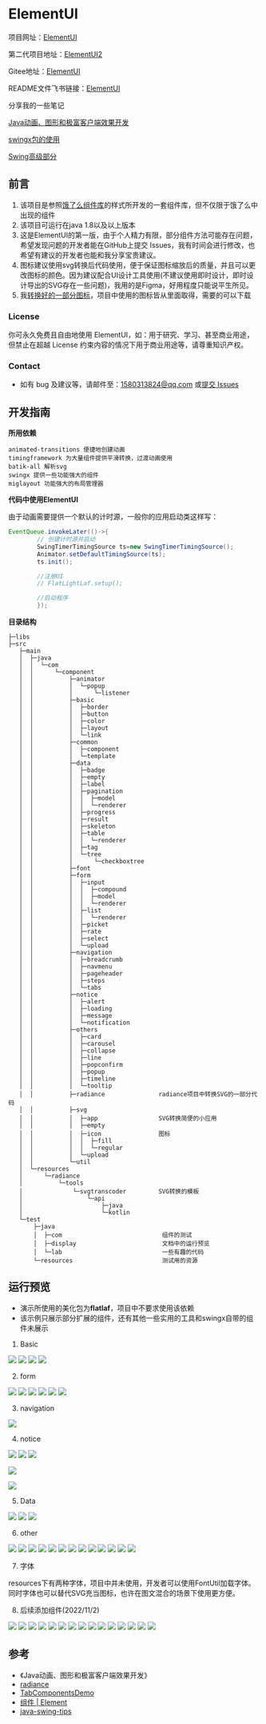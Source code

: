 # ElementUI

项目网址：[ElementUI](https://github.com/gufengchangdao/ElementUI)

第二代项目地址：[ElementUI2](https://github.com/gufengchangdao/ElementUI2)

Gitee地址：[ElementUI](https://gitee.com/vsroom/ElementUI.git)

README文件飞书链接：[ElementUI](https://riw8lxejdn.feishu.cn/docx/Yoszdo08qooCAJxOKlQcS4hJnTg)

分享我的一些笔记

[Java动画、图形和极富客户端效果开发](https://riw8lxejdn.feishu.cn/docs/doccn6CtkXVYp1SeShXPlhXi5ie)

[swingx包的使用](https://riw8lxejdn.feishu.cn/docs/doccnf2LNZY4XlZP0JScATPfR6g)

[Swing高级部分](https://riw8lxejdn.feishu.cn/docx/doxcn3g4xGl2DMSdXV0yRvgDSJb)

## 前言

1. 该项目是参照[饿了么组件库](https://element.eleme.cn/#/zh-CN)的样式所开发的一套组件库，但不仅限于饿了么中出现的组件
2. 该项目可运行在java 1.8以及以上版本
3. 这是ElementUI的第一版，由于个人精力有限，部分组件方法可能存在问题，希望发现问题的开发者能在GitHub上提交 Issues，我有时间会进行修改，也希望有建议的开发者也能和我分享宝贵建议。
4. 图标建议使用svg转换后代码使用，便于保证图标缩放后的质量，并且可以更改图标的颜色。因为建议配合UI设计工具使用(不建议使用即时设计，即时设计导出的SVG存在一些问题)，我用的是Figma，好用程度只能说平生所见。
5. 我[转换好的一部分图标](https://riw8lxejdn.feishu.cn/file/boxcnW7F5ptU5lVTckndwsypPxb)，项目中使用的图标皆从里面取得，需要的可以下载

### License

你可永久免费且自由地使用 ElementUI，如：用于研究、学习、甚至商业用途，但禁止在超越 License 约束内容的情况下用于商业用途等，请尊重知识产权。

### Contact

- 如有 bug 及建议等，请邮件至：1580313824@qq.com 或[提交 Issues](https://github.com/gufengchangdao/ElementUI)

## 开发指南

**所用依赖**

```text
animated-transitions 便捷地创建动画
timingframework 为大量组件提供平滑转换，过渡动画使用
batik-all 解析svg
swingx 提供一些功能强大的组件
miglayout 功能强大的布局管理器
```

**代码中使用ElementUI**

由于动画需要提供一个默认的计时源，一般你的应用启动类这样写：

```Java
EventQueue.invokeLater(()->{
		// 创建计时源并启动
		SwingTimerTimingSource ts=new SwingTimerTimingSource();
		Animator.setDefaultTimingSource(ts);
		ts.init();

		//注册UI
		// FlatLightLaf.setup();

		//启动程序
		});
```

**目录结构**

```Plain
├─libs
├─src
   ├─main
   │  ├─java
   │  │  └─com
   │  │      └─component
   │  │          ├─animator
   │  │          │  └─popup
   │  │          │      └─listener
   │  │          ├─basic
   │  │          │  ├─border
   │  │          │  ├─button
   │  │          │  ├─color
   │  │          │  ├─layout
   │  │          │  └─link
   │  │          ├─common
   │  │          │  ├─component
   │  │          │  └─template
   │  │          ├─data
   │  │          │  ├─badge
   │  │          │  ├─empty
   │  │          │  ├─label
   │  │          │  ├─pagination
   │  │          │  │  ├─model
   │  │          │  │  └─renderer
   │  │          │  ├─progress
   │  │          │  ├─result
   │  │          │  ├─skeleton
   │  │          │  ├─table
   │  │          │  │  └─renderer
   │  │          │  ├─tag
   │  │          │  └─tree
   │  │          │      └─checkboxtree
   │  │          ├─font
   │  │          ├─form
   │  │          │  ├─input
   │  │          │  │  ├─compound
   │  │          │  │  ├─model
   │  │          │  │  └─renderer
   │  │          │  ├─list
   │  │          │  │  └─renderer
   │  │          │  ├─picket
   │  │          │  ├─rate
   │  │          │  ├─select
   │  │          │  └─upload
   │  │          ├─navigation
   │  │          │  ├─breadcrumb
   │  │          │  ├─navmenu
   │  │          │  ├─pageheader
   │  │          │  ├─steps
   │  │          │  └─tabs
   │  │          ├─notice
   │  │          │  ├─alert
   │  │          │  ├─loading
   │  │          │  ├─message
   │  │          │  └─notification
   │  │          ├─others
   │  │          │  ├─card
   │  │          │  ├─carousel
   │  │          │  ├─collapse
   │  │          │  ├─line
   │  │          │  ├─popconfirm
   │  │          │  ├─popup
   │  │          │  ├─timeline
   │  │          │  └─tooltip
   │  │          ├─radiance               radiance项目中转换SVG的一部分代码
   │  │          ├─svg                    
   │  │          │  ├─app                 SVG转换简便的小应用
   │  │          │  ├─empty
   │  │          │  ├─icon                图标
   │  │          │  │  ├─fill                 
   │  │          │  │  └─regular
   │  │          │  └─upload
   │  │          └─util                   
   │  └─resources
   │      └─radiance
   │          └─tools
   │              └─svgtranscoder         SVG转换的模板
   │                  └─api
   │                      ├─java
   │                      └─kotlin
   └─test
       ├─java
       │  ├─com                            组件的测试
       │  ├─display                        文档中的运行预览
       │  └─lab                            一些有趣的代码
       └─resources                         测试用的资源
```

## 运行预览

- 演示所使用的美化包为**flatlaf**，项目中不要求使用该依赖
- 该示例只展示部分扩展的组件，还有其他一些实用的工具和swingx自带的组件未展示

1. Basic

![](https://i.niupic.com/images/2022/10/26/a9Pt.png)
![](https://i.niupic.com/images/2022/10/26/a9Px.png)
![](https://i.niupic.com/images/2022/10/26/a9Ps.png)
![](https://i.niupic.com/images/2022/10/26/a9Py.png)

2. form

![](https://i.niupic.com/images/2022/10/26/a9Ph.png)
![](https://i.niupic.com/images/2022/10/26/a9Pz.png)
![](https://i.niupic.com/images/2022/10/26/a9Pu.png)
![](https://i.niupic.com/images/2022/10/26/a9PA.png)
![](https://i.niupic.com/images/2022/10/26/a9Pv.png)
![](https://i.niupic.com/images/2022/10/26/a9PB.png)

3. navigation

![](https://i.niupic.com/images/2022/10/26/a9Pi.png)

4. notice

![](https://i.niupic.com/images/2022/10/26/a9Pk.png)
![](https://i.niupic.com/images/2022/10/26/a9PC.png)
![](https://i.niupic.com/images/2022/10/26/a9Pj.png)

![](https://i.niupic.com/images/2022/10/26/a9PE.png)

![](https://i.niupic.com/images/2022/10/26/a9PD.png)

5. Data

![](https://i.niupic.com/images/2022/10/26/a9Pl.png)
![](https://i.niupic.com/images/2022/10/26/a9PF.png)
![](https://i.niupic.com/images/2022/10/26/a9Pm.png)

6. other

![](https://i.niupic.com/images/2022/10/26/a9PG.png)
![](https://i.niupic.com/images/2022/10/26/a9PL.png)
![](https://i.niupic.com/images/2022/10/26/a9Po.png)
![](https://i.niupic.com/images/2022/10/26/a9Pp.png)
![](https://i.niupic.com/images/2022/10/26/a9Pn.png)
![](https://i.niupic.com/images/2022/10/26/a9PM.png)
![](https://i.niupic.com/images/2022/10/26/a9PI.png)
![](https://i.niupic.com/images/2022/10/26/a9Pr.png)
![](https://i.niupic.com/images/2022/10/26/a9PH.png)
![](https://i.niupic.com/images/2022/10/26/a9PJ.png)
![](https://i.niupic.com/images/2022/10/26/a9Pq.png)
![](https://i.niupic.com/images/2022/10/26/a9PN.png)
![](https://i.niupic.com/images/2022/10/26/a9PO.png)

7. 字体

resources下有两种字体，项目中并未使用，开发者可以使用FontUtil加载字体。同时字体也可以替代SVG充当图标，也许在图文混合的场景下使用更方便。

8. 后续添加组件(2022/11/2)

![](https://i.niupic.com/images/2022/11/02/aabA.png)
![](https://i.niupic.com/images/2022/11/02/aabD.png)
![](https://i.niupic.com/images/2022/11/02/aabB.png)
![](https://i.niupic.com/images/2022/11/02/aabF.png)
![](https://i.niupic.com/images/2022/11/02/aabE.png)
![](https://i.niupic.com/images/2022/11/02/aabC.png)
![](https://i.niupic.com/images/2022/11/02/aabG.png)
![](https://i.niupic.com/images/2022/11/02/aabI.png)
![](https://i.niupic.com/images/2022/11/02/aabH.png)
![](https://i.niupic.com/images/2022/11/02/aabJ.png)
![](https://i.niupic.com/images/2022/11/02/aabL.png)
![](https://i.niupic.com/images/2022/11/02/aabK.png)
![](https://i.niupic.com/images/2022/11/02/aabM.png)
![](https://i.niupic.com/images/2022/11/02/aabO.png)
![](https://i.niupic.com/images/2022/11/02/aabN.png)


## 参考

- 《Java动画、图形和极富客户端效果开发》
- [radiance](https://github.com/kirill-grouchnikov/radiance)
- [TabComponentsDemo](http://download.oracle.com/javase/tutorial/uiswing/examples/components/index.html#TabComponentsDemo)
- [组件 | Element](https://element.eleme.cn/#/zh-CN/component/upload)
- [java-swing-tips](https://github.com/aterai/java-swing-tips.git)

